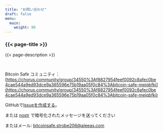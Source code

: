 ```yaml
---
title: "お問い合わせ"
draft: false
menu:
  main:
    weight: 90
---
```


### {{< page-title >}} 
{{< page-description >}} 

<br>


Bitcoin Safe コミュニティ： [https://chorus.community/group/34550%3Af8827954feef0092c8afec0be4cae544a9ed93dce9a365596e75b19aa05f0c84%3Abitcoin-safe-meiqbfki](https://chorus.community/group/34550%3Af8827954feef0092c8afec0be4cae544a9ed93dce9a365596e75b19aa05f0c84%3Abitcoin-safe-meiqbfki)

GitHubで[Issueを作成する](https://github.com/andreasgriffin/bitcoin-safe)。

または [nostr](https://yakihonne.com/users/npub1g9uhysae68vhvwwqel8v9enr9mg43rn4tpurs6a9g4jsrw6nl7lsplhs9v) で暗号化されたメッセージを送ってください

またはメール: bitcoinsafe.strobe206@aleeas.com